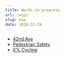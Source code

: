 ```yaml
---
title: Works in progress
url: /wip/
slug: wip
date: 2018-12-29
---
```


* [42nd Ave](/42-ave/)
* [Pedestrian Safety](/pedestrian-safety/)
* [X% Cycling](/x-percent-cycling/)
